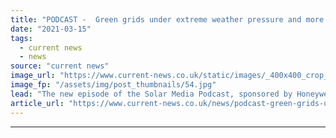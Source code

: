 ```yaml
---
title: "PODCAST -  Green grids under extreme weather pressure and more expensive solar"
date: "2021-03-15"
tags: 
  - current news
  - news
source: "current news"
image_url: "https://www.current-news.co.uk/static/images/_400x400_crop_center-center/Solar-under-Texas-Snow-Sunrun.jpg"
image_fp: "/assets/img/post_thumbnails/54.jpg"
lead: "The new episode of the Solar Media Podcast, sponsored by Honeywell, is now available stream, as we take stock of the lessons renewables and power grids can learn from recent winter storms in Texas."
article_url: "https://www.current-news.co.uk/news/podcast-green-grids-under-extreme-weather-pressure-and-more-expensive-solar?utm_source=rss-feeds&utm_medium=rss&utm_campaign=rss"
---
```


---
